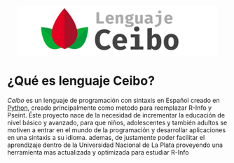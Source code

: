 <p align="center">
    <a href="https://github.com/itsLithium/Ceibo">
        <img width="90%" align="center" src ="https://raw.githubusercontent.com/itsLithium/Ceibo/main/.readme/imgs/banner.png" />
    </a>
</p>

<a name="queEs"></a>
# ¿Qué es lenguaje Ceibo?
*Ceibo* es un lenguaje de programación con sintaxis en Español creado en [Python](https://es.wikipedia.org/wiki/Python), creado principalmente como metodo para reemplazar R-Info y Pseint. Éste proyecto nace de la necesidad de incrementar la educación de nivel básico y avanzado, para que niños, adolescentes y también adultos se motiven a entrar en el mundo de la programación y desarrollar aplicaciones en una sintaxis a su idioma. ademas, de justamente poder facilitar el aprendizaje dentro de la Universidad Nacional de La Plata proveyendo una herramienta mas actualizada y optimizada para estudiar R-Info
